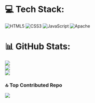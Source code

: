 # 💻 Tech Stack:
![HTML5](https://img.shields.io/badge/html5-%23E34F26.svg?style=for-the-badge&logo=html5&logoColor=white) ![CSS3](https://img.shields.io/badge/css3-%231572B6.svg?style=for-the-badge&logo=css3&logoColor=white) ![JavaScript](https://img.shields.io/badge/javascript-%23323330.svg?style=for-the-badge&logo=javascript&logoColor=%23F7DF1E) ![Apache](https://img.shields.io/badge/apache-%23D42029.svg?style=for-the-badge&logo=apache&logoColor=white)
# 📊 GitHub Stats:
![](https://github-readme-stats.vercel.app/api?username=setyabudipratama&theme=dark&hide_border=false&include_all_commits=false&count_private=false)<br/>
![](https://github-readme-streak-stats.herokuapp.com/?user=setyabudipratama&theme=dark&hide_border=false)<br/>
![](https://github-readme-stats.vercel.app/api/top-langs/?username=setyabudipratama&theme=dark&hide_border=false&include_all_commits=false&count_private=false&layout=compact)

### 🔝 Top Contributed Repo
![](https://github-contributor-stats.vercel.app/api?username=setyabudipratama&limit=5&theme=dark&combine_all_yearly_contributions=true)

<!-- Proudly created with GPRM ( https://gprm.itsvg.in ) -->
